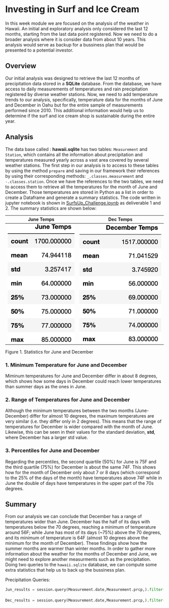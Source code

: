 # Investing in Surf and Ice Cream

In this week module we are focused on the analysis of the weather in Hawaii.  An initial and exploratory analysis only considered the last 12 months, starting from the last data point registered.  Now we need to do a broader analysis where it is consider data from about 10 years. This analysis would serve as backup for a bussiness plan that would be presented to a potential investor.

## Overview

Our initial analysis was designed to retrieve the last 12 months of precipitation data stored in a **SQLite** database. From the database, we have access to daily measurements of temperatures and rain precipitation registered by diverse weather stations.  Now, we need to add temperature trends to our analysis, specifically, temperature data for the months of June and December in Oahu but for the entire sample of measurements performed since 2010.  This additional information would help us to determine if the surf and ice cream shop is sustainable during the entire year.

## Analysis

The data base called : **hawaii.sqlite** has two tables: `Measurement` and `Station`, which contains all the information about precipitation and temperatures measured yearly across a vast area covered by several weather stations. The first step in our analysis is to access to these tables by using the method `prepare` and saving in our framework their references by using their corresponding methods:  `_.classes.measurement` and `-.classes.station`.  Once we have the references to the two tables, we need to access them to retrieve all the temperatures for the month of June and December. Those temperatures are stored in Python as a list  in order to create a Dataframe and generate a summary statistics. The code written in jupyter notebook is shown in  [SurfsUp_Challenge.ipynb](https://github.com/LeidyDoradoM/SurfsUp_Challenge/blob/main/SurfsUp_Challenge.ipynb) as deliverable 1 and 2. The summary statistics are shown below:

| June Temps | Dec Temps |
| --- | ----------- |
| ![June](https://raw.githubusercontent.com/LeidyDoradoM/SurfsUp_Challenge/main/Resources/df_JuneStats.png) | ![Dec](https://raw.githubusercontent.com/LeidyDoradoM/SurfsUp_Challenge/main/Resources/df_DecStats.png) |

Figure 1. Statistics for June and December

### 1. Minimum Temperature for June and December

Miminum temperatures for June  and December differ in about 8 degrees, which shows how some days in December could reach lower temperatures than summer days as the ones in June.

### 2. Range of Temperatures for June and December

Although the minimum temperatures between the two months (June-December) differ for almost 10 degrees, the maximum temperatures are very similar (i.e. they differ only in 2 degrees). This means that the range of temperatures for December is wider compared with the month of June.  Likewise, this can be seen in their values for the standard deviation, **std**, where December has a larger std value.

### 3. Percentiles for June and December

Regarding the percentiles, the second quartile (50%) for June is 75F and the third quartile (75%) for December is about the same 74F.  This shows how for the month of December only about 7 or 8 days (which correspond to the 25% of the days of the month) have temperatures above 74F while in June the double of days have temperatures in the upper part of the 70s degrees.

## Summary

From our analysis we can conclude that December has a range of temperatures wider than June.  December has the half of its days with temperatures below the 70 degrees, reaching a minimum of temperature around 56F; while June has most of its days (~75%) above the 70 degrees, and its minimum of temperature is 64F (almost 10 degrees above the minimum for the month of December). These findings show how the summer months are warmer than winter months. In order to gather more information about the weather for the months of December and June, we might need to explore another measurments such as the precipitation.  Doing two queries to the `hawaii.sqlite` database, we can compute some extra statistics that help us to back up the bussiness plan.

Precipitation Queries: 
```python
Jun_results = session.query(Measurement.date,Measurement.prcp,).filter(extract('month', Measurement.date) == 6).all()

Dec_results = session.query(Measurement.date,Measurement.prcp,).filter(extract('month', Measurement.date) == 12).all()
```
